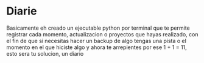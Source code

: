 # Diarie
Basicamente eh creado un ejecutable python por terminal que te permite registrar cada momento, actualizacion o proyectos que hayas realizado, con el fin de que si necesitas hacer un backup de algo tengas una pista o el momento en el que hiciste algo y ahora te arrepientes por ese 1 + 1 = 11, esto sera tu solucion, un diario
